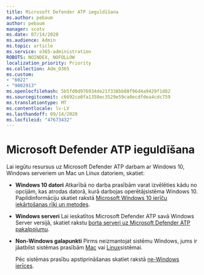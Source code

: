 ```yaml
---
title: Microsoft Defender ATP ieguldīšana
ms.author: pebaum
author: pebaum
manager: scotv
ms.date: 07/14/2020
ms.audience: Admin
ms.topic: article
ms.service: o365-administration
ROBOTS: NOINDEX, NOFOLLOW
localization_priority: Priority
ms.collection: Adm_O365
ms.custom:
- "6022"
- "9002913"
ms.openlocfilehash: 5b5fd0d976934de21f338bb88f96d4a9429f1d82
ms.sourcegitcommit: c6692ce0fa1358ec3529e59ca0ecdfdea4cdc759
ms.translationtype: MT
ms.contentlocale: lv-LV
ms.lasthandoff: 09/14/2020
ms.locfileid: "47673432"
---
```

# <a name="onboarding-microsoft-defender-atp"></a>Microsoft Defender ATP ieguldīšana

Lai iegūtu resursus uz Microsoft Defender ATP darbam ar Windows 10, Windows serveriem un Mac un Linux datoriem, skatiet: 

- **Windows 10 datori** Atkarībā no darba prasībām varat izvēlēties kādu no opcijām, kas atrodas datorā, kurā darbojas operētājsistēma Windows 10. Papildinformāciju skatiet rakstā [Microsoft Windows 10 ierīču iekārtošanas rīki un metodes](https://docs.microsoft.com/windows/security/threat-protection/microsoft-defender-atp/configure-endpoints). 

- **Windows serveri** Lai ieskatītos Microsoft Defender ATP savā Windows Server versijā, skatiet rakstu [borta serveri uz Microsoft Defender ATP pakalpojumu](https://docs.microsoft.com/windows/security/threat-protection/microsoft-defender-atp/configure-server-endpoints).

- **Non-Windows galapunkti**  Pirms neizmantojat sistēmu Windows, jums ir jāatbilst sistēmas prasībām [Mac](https://docs.microsoft.com/windows/security/threat-protection/microsoft-defender-atp/microsoft-defender-atp-mac#system-requirements) vai [Linux](https://docs.microsoft.com/windows/security/threat-protection/microsoft-defender-atp/microsoft-defender-atp-linux#system-requirements)sistēmai.

    Pēc sistēmas prasību apstiprināšanas skatiet rakstā [ne-Windows ierīces](https://docs.microsoft.com/windows/security/threat-protection/microsoft-defender-atp/configure-endpoints-non-windows#onboarding-non-windows-machines).